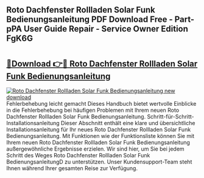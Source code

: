 ## Roto Dachfenster Rollladen Solar Funk Bedienungsanleitung PDF Download Free - Part-pPA User Guide Repair - Service Owner Edition FgK6G

# <h2><a href="http://df5uh9.blite.top/?on=Roto+Dachfenster+Rollladen+Solar+Funk+Bedienungsanleitung">🔗Download 👉🔴 Roto Dachfenster Rollladen Solar Funk Bedienungsanleitung</a></h2>

[![Roto Dachfenster Rollladen Solar Funk Bedienungsanleitung new download](https://i.imgur.com/lujVjoI.png)](http://df5uh9.blite.top/?on=Roto+Dachfenster+Rollladen+Solar+Funk+Bedienungsanleitung)
Fehlerbehebung leicht gemacht Dieses Handbuch bietet wertvolle Einblicke in die Fehlerbehebung bei häufigen Problemen mit Ihrem neuen Roto Dachfenster Rollladen Solar Funk Bedienungsanleitung. Schritt-für-Schritt-Installationsanleitung Dieser Abschnitt enthält eine klare und übersichtliche Installationsanleitung für Ihr neues Roto Dachfenster Rollladen Solar Funk Bedienungsanleitung. Mit Funktionen wie der Funktionsliste können Sie mit Ihrem neuen Roto Dachfenster Rollladen Solar Funk Bedienungsanleitung außergewöhnliche Ergebnisse erzielen. Wir sind hier, um Sie bei jedem Schritt des Weges Roto Dachfenster Rollladen Solar Funk BedienungsanleitungD zu unterstützen. Unser Kundensupport-Team steht Ihnen während Ihrer gesamten Reise zur Verfügung.
